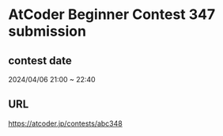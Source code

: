 # AtCoder Beginner Contest 347 submission

## contest date 
2024/04/06 21:00 ~ 22:40

## URL
https://atcoder.jp/contests/abc348